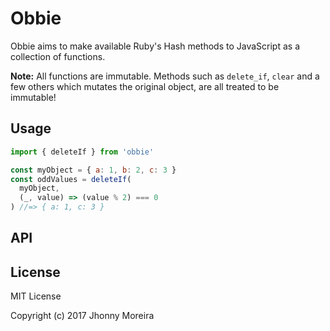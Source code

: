 # Obbie

Obbie aims to make available Ruby's Hash methods to JavaScript as a collection of functions.

**Note:** All functions are immutable. Methods such as `delete_if`, `clear` and a few others which mutates the original object, are all treated to be immutable!

## Usage

```javascript
import { deleteIf } from 'obbie'

const myObject = { a: 1, b: 2, c: 3 }
const oddValues = deleteIf(
  myObject,
  (_, value) => (value % 2) === 0
) //=> { a: 1, c: 3 }
```

## API

## License

MIT License

Copyright (c) 2017 Jhonny Moreira